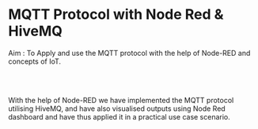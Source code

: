 # MQTT Protocol with Node Red & HiveMQ

Aim : To Apply and use the MQTT protocol with the help of Node-RED and concepts of IoT.

<br><br>

With the help of Node-RED we have implemented the MQTT protocol utilising HiveMQ, and have also visualised outputs using Node Red dashboard and have thus applied it in a practical use case scenario.
